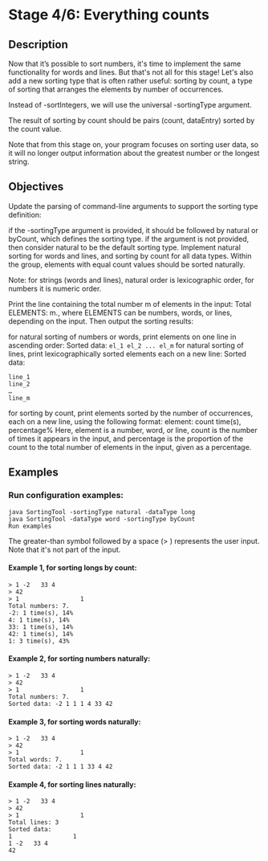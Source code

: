 # Stage 4/6: Everything counts
## Description
Now that it’s possible to sort numbers, it's time to implement the same functionality for words and lines. But that's not all for this stage! Let's also add a new sorting type that is often rather useful: sorting by count, a type of sorting that arranges the elements by number of occurrences.

Instead of -sortIntegers, we will use the universal -sortingType argument.

The result of sorting by count should be pairs (count, dataEntry) sorted by the count value.

Note that from this stage on, your program focuses on sorting user data, so it will no longer output information about the greatest number or the longest string.

## Objectives
Update the parsing of command-line arguments to support the sorting type definition:

if the -sortingType argument is provided, it should be followed by natural or byCount, which defines the sorting type.
if the argument is not provided, then consider natural to be the default sorting type.
Implement natural sorting for words and lines, and sorting by count for all data types. Within the group, elements with equal count values should be sorted naturally.

Note: for strings (words and lines), natural order is lexicographic order, for numbers it is numeric order.

Print the line containing the total number m of elements in the input: Total ELEMENTS: m., where ELEMENTS can be numbers, words, or lines, depending on the input. Then output the sorting results:

for natural sorting of numbers or words, print elements on one line in ascending order:
Sorted data: `el_1 el_2 ... el_m`
for natural sorting of lines, print lexicographically sorted elements each on a new line:
Sorted data:
```
line_1
line_2
…
line_m
```
for sorting by count, print elements sorted by the number of occurrences, each on a new line, using the following format:
element: count time(s), percentage%
Here, element is a number, word, or line, count is the number of times it appears in the input, and percentage is the proportion of the count to the total number of elements in the input, given as a percentage.
## Examples
### Run configuration examples:
```
java SortingTool -sortingType natural -dataType long
java SortingTool -dataType word -sortingType byCount
Run examples
```
The greater-than symbol followed by a space (> ) represents the user input. Note that it's not part of the input.

#### Example 1, for sorting longs by count:
```
> 1 -2   33 4
> 42
> 1                 1
Total numbers: 7.
-2: 1 time(s), 14%
4: 1 time(s), 14%
33: 1 time(s), 14%
42: 1 time(s), 14%
1: 3 time(s), 43%
```
#### Example 2, for sorting numbers naturally:
```
> 1 -2   33 4
> 42
> 1                 1
Total numbers: 7.
Sorted data: -2 1 1 1 4 33 42
```

#### Example 3, for sorting words naturally:
```
> 1 -2   33 4
> 42
> 1                 1
Total words: 7.
Sorted data: -2 1 1 1 33 4 42
```
#### Example 4, for sorting lines naturally:
```
> 1 -2   33 4
> 42
> 1                 1
Total lines: 3
Sorted data:
1                 1
1 -2   33 4
42
```
